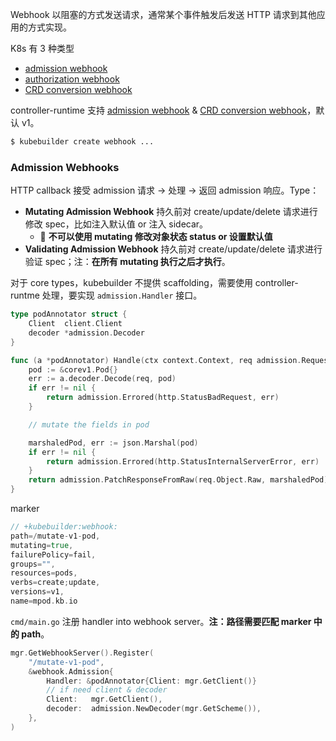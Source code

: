Webhook 以阻塞的方式发送请求，通常某个事件触发后发送 HTTP 请求到其他应用的方式实现。

K8s 有 3 种类型

- [admission webhook](https://kubernetes.io/docs/reference/access-authn-authz/extensible-admission-controllers/#admission-webhooks)
- [authorization webhook](https://kubernetes.io/docs/reference/access-authn-authz/webhook/) 
- [CRD conversion webhook](https://kubernetes.io/docs/tasks/extend-kubernetes/custom-resources/custom-resource-definition-versioning/#webhook-conversion)

controller-runtime 支持 [admission webhook](https://kubernetes.io/docs/reference/access-authn-authz/extensible-admission-controllers/#admission-webhooks) & [CRD conversion webhook](https://kubernetes.io/docs/tasks/extend-kubernetes/custom-resources/custom-resource-definition-versioning/#webhook-conversion)，默认 v1。

```bash
$ kubebuilder create webhook ...
```

### Admission Webhooks

HTTP callback 接受 admission 请求 → 处理 → 返回 admission 响应。Type：

- **Mutating Admission Webhook** 持久前对 create/update/delete 请求进行修改 spec，比如注入默认值 or 注入 sidecar。
  - :anger: **不可以使用 mutating 修改对象状态 status or 设置默认值**
- **Validating Admission Webhook** 持久前对 create/update/delete 请求进行验证 spec；注：**在所有 mutating 执行之后才执行**。

对于 core types，kubebuilder 不提供 scaffolding，需要使用 controller-runtme 处理，要实现 `admission.Handler` 接口。

```go
type podAnnotator struct {
    Client  client.Client
    decoder *admission.Decoder
}

func (a *podAnnotator) Handle(ctx context.Context, req admission.Request) admission.Response {
    pod := &corev1.Pod{}
    err := a.decoder.Decode(req, pod)
    if err != nil {
        return admission.Errored(http.StatusBadRequest, err)
    }

    // mutate the fields in pod

    marshaledPod, err := json.Marshal(pod)
    if err != nil {
        return admission.Errored(http.StatusInternalServerError, err)
    }
    return admission.PatchResponseFromRaw(req.Object.Raw, marshaledPod)
}

```

marker

```go
// +kubebuilder:webhook:
path=/mutate-v1-pod,
mutating=true,
failurePolicy=fail,
groups="",
resources=pods,
verbs=create;update,
versions=v1,
name=mpod.kb.io
```

`cmd/main.go` 注册 handler into webhook server。**注：路径需要匹配 marker 中的 path**。

```go
mgr.GetWebhookServer().Register(
    "/mutate-v1-pod", 
    &webhook.Admission{
        Handler: &podAnnotator{Client: mgr.GetClient()}
        // if need client & decoder
        Client:   mgr.GetClient(),
        decoder:  admission.NewDecoder(mgr.GetScheme()),
    },
)
```


